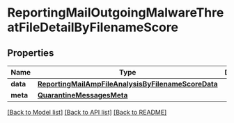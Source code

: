 # ReportingMailOutgoingMalwareThreatFileDetailByFilenameScore

## Properties
Name | Type | Description | Notes
------------ | ------------- | ------------- | -------------
**data** | [**ReportingMailAmpFileAnalysisByFilenameScoreData**](ReportingMailAmpFileAnalysisByFilenameScoreData.md) |  | [optional] 
**meta** | [**QuarantineMessagesMeta**](QuarantineMessagesMeta.md) |  | [optional] 

[[Back to Model list]](../README.md#documentation-for-models) [[Back to API list]](../README.md#documentation-for-api-endpoints) [[Back to README]](../README.md)

